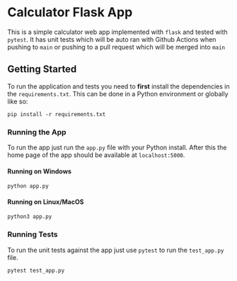 # Calculator Flask App

This is a simple calculator web app implemented with `flask` and tested with `pytest`. It has unit tests which will be auto ran with Github Actions when pushing to `main` or pushing to a pull request which will be merged into `main`

## Getting Started

To run the application and tests you need to **first** install the dependencies in the `requirements.txt`. This can be done in a Python environment or globally like so:

```
pip install -r requirements.txt
```

### Running the App

To run the app just run the `app.py` file with your Python install. After this the home page of the app should be available at `localhost:5000`.

#### Running on Windows

```
python app.py
```


#### Running on Linux/MacOS

```
python3 app.py
```

### Running Tests

To run the unit tests against the app just use `pytest` to run the `test_app.py` file.

```
pytest test_app.py
```
